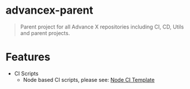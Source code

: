 # advancex-parent
> Parent project for all Advance X repositories including CI, CD, Utils and parent projects.

# Features
- CI Scripts
    - Node based CI scripts, please see: [Node CI Template](https://repo.advai.net/advance-x/infra-center/advancex-parent/-/tree/master/script-tools/gitlabci/node?ref_type=heads)

